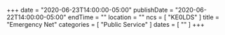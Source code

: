 +++
date = "2020-06-23T14:00:00-05:00"
publishDate = "2020-06-22T14:00:00-05:00"
endTime = ""
location = ""
ncs = [ "KE0LDS" ]
title = "Emergency Net"
categories = [ "Public Service" ]
dates = [ "" ]
+++
